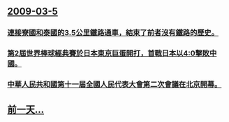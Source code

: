 ## [2009-03-5](/zh/news/2009/03/5/index.md)

### [連接寮國和泰國的3.5公里鐵路通車，結束了前者沒有鐵路的歷史。](/zh/news/2009/03/5/連接寮國和泰國的35公里鐵路通車-結束了前者沒有鐵路的歷史.md)
### [第2屆世界棒球經典賽於日本東京巨蛋開打，首戰日本以4:0擊敗中國。](/zh/news/2009/03/5/第2屆世界棒球經典賽於日本東京巨蛋開打-首戰日本以4-0擊敗中國.md)
### [中華人民共和國第十一屆全國人民代表大會第二次會議在北京開幕。](/zh/news/2009/03/5/中華人民共和國第十一屆全國人民代表大會第二次會議在北京開幕.md)
## [前一天...](/zh/news/2009/03/4/index.md)

